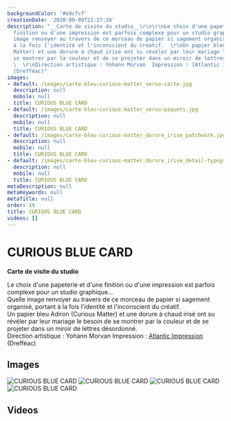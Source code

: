```yaml
---
backgroundColor: '#e9cfcf'
creationDate: '2020-09-09T22:27:38'
description: "__Carte de visite du studio__\r\n\r\nLe choix d'une papeterie et d'une
  finition ou d'une impression est parfois complexe pour un studio graphique...  \r\nQuelle
  image renvoyer au travers de ce morceau de papier si sagement organisé, portant
  à la fois l'identité et l'inconscient du créatif.  \r\nUn papier bleu Adiron (Curious
  Matter) et une dorure à chaud irisé ont su révéler par leur mariage le besoin de
  se montrer par la couleur et de se projeter dans un miroir de lettres désordonné.
  \  \r\nDirection artistique : Yohann Morvan  Impression : [Atlantic Impression](http://www.atlantic-impression.fr/)
  (Drefféac)"
images:
- default: /images/carte-bleu-curious-matter_verso-carte.jpg
  description: null
  mobile: null
  title: CURIOUS BLUE CARD
- default: /images/carte-bleu-curious-matter_verso-paquets.jpg
  description: null
  mobile: null
  title: CURIOUS BLUE CARD
- default: /images/carte-bleu-curious-matter_dorure_irise_patchwork.jpg
  description: null
  mobile: null
  title: CURIOUS BLUE CARD
- default: /images/carte-bleu-curious-matter_dorure_irise_detail-typographie.jpg
  description: null
  mobile: null
  title: CURIOUS BLUE CARD
metaDescription: null
metaKeywords: null
metaTitle: null
order: 19
title: CURIOUS BLUE CARD
videos: []
---
```


# CURIOUS BLUE CARD

__Carte de visite du studio__

Le choix d'une papeterie et d'une finition ou d'une impression est parfois complexe pour un studio graphique...  
Quelle image renvoyer au travers de ce morceau de papier si sagement organisé, portant à la fois l'identité et l'inconscient du créatif.  
Un papier bleu Adiron (Curious Matter) et une dorure à chaud irisé ont su révéler par leur mariage le besoin de se montrer par la couleur et de se projeter dans un miroir de lettres désordonné.   
Direction artistique : Yohann Morvan  Impression : [Atlantic Impression](http://www.atlantic-impression.fr/) (Drefféac)

## Images

![CURIOUS BLUE CARD](/images/carte-bleu-curious-matter_verso-carte.jpg)
![CURIOUS BLUE CARD](/images/carte-bleu-curious-matter_verso-paquets.jpg)
![CURIOUS BLUE CARD](/images/carte-bleu-curious-matter_dorure_irise_patchwork.jpg)
![CURIOUS BLUE CARD](/images/carte-bleu-curious-matter_dorure_irise_detail-typographie.jpg)

## Videos